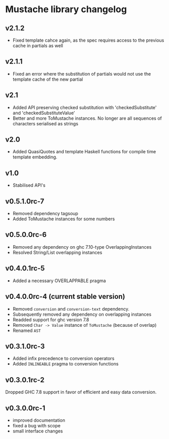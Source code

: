 # Mustache library changelog

## v2.1.2

- Fixed template cahce again, as the spec requires access to the previous cache in partials as well

## v2.1.1

- Fixed an error where the substitution of partials would not use the template cache of the new partial

## v2.1

- Added API preserving checked substitution with 'checkedSubstitute' and 'checkedSubstituteValue'
- Better and more ToMustache instances. No longer are all sequences of characters serialised as strings

## v2.0

- Added QuasiQuotes and template Haskell functions for compile time template embedding.

## v1.0

- Stabilised API's

## v0.5.1.0rc-7

- Removed dependency tagsoup
- Added ToMustache instances for some numbers

## v0.5.0.0rc-6

- Removed any dependency on ghc 7.10-type OverlappingInstances
- Resolved String/List overlapping instances

## v0.4.0.1rc-5

- Added a necessary OVERLAPPABLE pragma

## v0.4.0.0rc-4 (current stable version)

- Removed `conversion` and `conversion-text` dependency.
- Subsequently removed any dependency on overlapping instances
- Readded support for ghc version 7.8
- Removed `Char -> Value` instance of `ToMustache` (because of overlap)
- Renamed `AST`

## v0.3.1.0rc-3

- Added infix precedence to conversion operators
- Added `INLINEABLE` pragma to conversion functions

## v0.3.0.1rc-2

Dropped GHC 7.8 support in favor of efficient and easy data conversion.

## v0.3.0.0rc-1

- improved documentation
- fixed a bug with scope
- small interface changes
